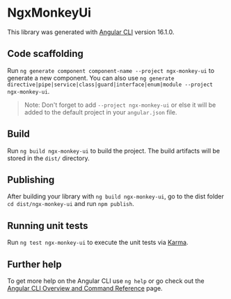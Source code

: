 # NgxMonkeyUi

This library was generated with [Angular CLI](https://github.com/angular/angular-cli) version 16.1.0.

## Code scaffolding

Run `ng generate component component-name --project ngx-monkey-ui` to generate a new component. You can also use `ng generate directive|pipe|service|class|guard|interface|enum|module --project ngx-monkey-ui`.
> Note: Don't forget to add `--project ngx-monkey-ui` or else it will be added to the default project in your `angular.json` file. 

## Build

Run `ng build ngx-monkey-ui` to build the project. The build artifacts will be stored in the `dist/` directory.

## Publishing

After building your library with `ng build ngx-monkey-ui`, go to the dist folder `cd dist/ngx-monkey-ui` and run `npm publish`.

## Running unit tests

Run `ng test ngx-monkey-ui` to execute the unit tests via [Karma](https://karma-runner.github.io).

## Further help

To get more help on the Angular CLI use `ng help` or go check out the [Angular CLI Overview and Command Reference](https://angular.io/cli) page.
